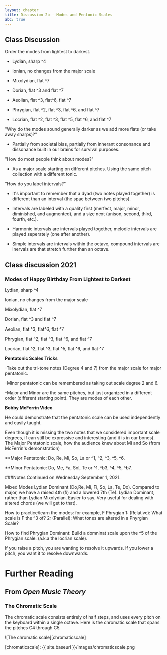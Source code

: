 ```yaml
---
layout: chapter
title: Discussion 2b - Modes and Pentonic Scales
abc: true
---
```


## Class Discussion

Order the modes from lightest to darkest.

- Lydian, sharp ^4

- Ionian, no changes from the major scale

- Mixolydian, flat ^7

- Dorian, flat ^3 and flat ^7

- Aeolian, flat ^3, flat^6, flat ^7

- Phrygian, flat ^2, flat ^3, flat ^6, and flat ^7

- Locrian, flat ^2, flat ^3, flat ^5, flat ^6, and flat ^7

"Why do the modes sound generally darker as we add more flats (or take away sharps)?"

- Partially from societal bias, partially from inherant consonance and dissonance built in our brains for survival purposes.

"How do most people think about modes?"

- As a major scale starting on different pitches. Using the same pitch collection with a different tonic.

"How do you label intervals?"

- It's important to remember that a dyad (two notes played together) is different than an interval (the spae between two pitches).

- Intervals are labeled with a quality first (merfect, major, minor, diminished, and augmented), and a size next (unison, second, third, fourth, etc.).

- Harmonic intervals are intervals played together, melodic intervals are played seperately (one after another).

- Simple intervals are intervals within the octave, compound intervals are inervals are that stretch further than an octave.



## Class discussion 2021

### Modes of Happy Birthday From Lightest to Darkest

Lydian, sharp ^4

Ionian, no changes from the major scale

Mixolydian, flat ^7

Dorian, flat ^3 and flat ^7

Aeolian, flat ^3, flat^6, flat ^7

Phrygian, flat ^2, flat ^3, flat ^6, and flat ^7

Locrian, flat ^2, flat ^3, flat ^5, flat ^6, and flat ^7

**Pentatonic Scales Tricks**

-Take out the tri-tone notes (Degree 4 and 7) from the major scale for major pentatonic.

-Minor pentatonic can be remembered as taking out scale degree 2 and 6.

-Major and Minor are the same pitches, but just organized in a different order (different starting point). They are modes of each other.

**Bobby McFerrin Video**

He could demonstrate that the pentatonic scale can be used independently and easily taught. 

Even though it is missing the two notes that we considered important scale degrees, if can still be expressive and interesting (and it is in our bones). 
The Major Pentatonic scale, how the audience knew about Mi and So (from McFerrin's demonstration)

**Major Pentatonic: Do, Re, Mi, So, La or ^1, ^2, ^3, ^5, ^6.

**Minor Pentatonic: Do, Me, Fa, Sol, Te or ^1, ^b3, ^4, ^5, ^b7.

###Notes Continued on Wednesday September 1, 2021. 

Mixed Modes
Lydian Dominant (Do,Re, Mi, Fi, So, La, Te, Do). Compared to major, we have a raised 4th (fi) and a lowered 7th (Te). 
Lydian Dominant, rather than Lydian Mixolydian. Easier to say. Very useful for dealing with altered chords (we will get to that).

How to practice/learn the modes: for example, F Phrygian
1: (Relative): What scale is F the ^3 of?
2: (Parallel): What tones are altered in a Phyrgian Scale?

How to find Phrygian Dominant: Build a domninat scale upon the ^5 of the Phrygian scale. (a.k.a the locrian scale).

If you raise a pitch, you are wanting to resolve it upwards. If you lower a pitch, you want it to resolve downwards.

# Further Reading

## From *Open Music Theory*

### The Chromatic Scale ###

The chromatic scale consists entirely of half steps, and uses every pitch on the keyboard within a single octave. Here is the chromatic scale that spans the pitches C4 through C5.

![The chromatic scale][chromaticscale]

[chromaticscale]: {{ site.baseurl }}/images/chromaticscale.png
